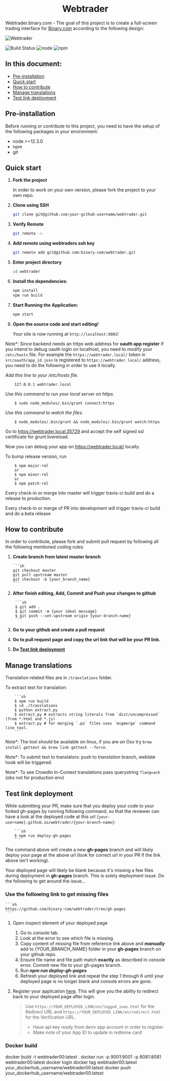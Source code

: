 <h1 align="center">
  Webtrader
</h1>

Webtrader.binary.com - The goal of this project is to create a full-screen trading interface for [Binary.com](https://www.binary.com) according to the following design:

![Webtrader](screenshots/webtrader-layout.jpg)

![Build Status](https://travis-ci.org/binary-com/webtrader.svg?branch=master) ![node](https://img.shields.io/badge/node-%3E%3D12.3.0-blue.svg) ![npm](https://img.shields.io/badge/npm-%3E%3D6.9.0-blue.svg)

## In this document:

- [Pre-installation](#pre-installation)
- [Quick start](#quick-start)
- [How to contribute](#how-to-contribute)
- [Manage translations](#manage-translations)
- [Test link deployment](#test-link-deployment)

## Pre-installation

Before running or contribute to this project, you need to have the setup of the following packages in your environment:

-   node >=12.3.0
-   npm 
-   git

## Quick start


1.  **Fork the project**

    In order to work on your own version, please fork the project to your own repo.

2.  **Clone using SSH**

    ```sh
    git clone git@github.com:your-github-username/webtrader.git
    ```

3. **Verify Remote**

    ```sh
    git remote -v
    ```

4. **Add remote using webtraders ssh key**
    ```sh
    git remote add git@github.com:binary-com/webtrader.git
    ```

5.  **Enter project directory**

    ```sh
    cd webtrader
    ```

6.  **Install the dependencies:**

    ```sh
    npm install
    npm run build
    ```

7.  **Start Running the Application:**

    ```sh
    npm start
    ```

8.  **Open the source code and start editing!**

    Your site is now running at `http://localhost:9001`!


Note\*: Since backend needs an https web address for **oauth app register** if you intend to debug oauth login on localhost, you need to modify your `/etc/hosts` file. For example the `https://webtrader.local/` token in `src/oauth/app_id.josn` is registered to `https://webtrader.local/` address, you need to do the following in order to use it locally.

_Add this line to your /etc/hosts file._

        127.0.0.1 webtrader.local

_Use this command to run your local server on https._

        $ sudo node_modules/.bin/grunt connect:https

_Use this command to watch the files._

        $ node_modules/.bin/grunt && node_modules/.bin/grunt watch:https

Go to https://webtrader.local:35729 and accept the self signed ssl certificate for grunt livereload.

Now you can debug your app on https://webtrader.local/ locally.

To bump release version, run

        $ npm major-rel
        or
        $ npm minor-rel
        or
        $ npm patch-rel

Every check-in or merge into master will trigger travis-ci build and do a release to production.

Every check-in or merge of PR into development will trigger travis-ci build and do a beta release

## How to contribute

In order to contribute, please fork and submit pull request by following all the following mentioned coding rules:

1.  **Create branch from latest master branch**

        ```sh
        git checkout master
        git pull upstream master
        git checkout -b {your_branch_name}
        ```

2. **After finish editing, Add, Commit and Push your changes to github**

        ```sh
        $ git add .
        $ git commit -m {your ideal message}
        $ git push --set-upstream origin {your-branch-name}
        ```
3. **Go to your github and create a pull request**

4. **Go to pull request page and copy the url link that will be your PR link.**

5. **Do [Test link deployment](#test-link-deployment)**

## Manage translations

Translation related files are in `/translations` folder.

To extract text for translation:

        ```sh
        $ npm run build
        $ cd ./translations
        $ python extract.py
        $ extract.py # extracts string literals from `dist/uncompressed` (from *.html and *.js)
        $ extract.py # for merging `.po` files uses `msgmerge` command line tool.
        ```

Note\*: The tool should be available on linux, if you are on Osx try `brew install gettext && brew link gettext --force`.

Note\*: To submit text to translators: push to _translation_ branch, weblate hook will be triggered.

Note\*: To see CrowdIn In-Context translations pass querystring `?lang=ach` (obs not for production env)

## Test link deployment

While submitting your PR, make sure that you deploy your code to your forked gh-pages by running following command, so that the reviewer can have a look at the deployed code at this url `{your-username}.github.io/webtrader/{your-branch-name}`:

        ```sh
        $ npm run deploy-gh-pages
        ```

The command above will create a new **gh-pages** branch and will likely deploy your page at the above url (look for correct url in your PR if the link above isn't working).

Your deployed page will likely be blank because it's missing a few files during deployment in **gh-pages** branch. This is solely deployment issue. Do the following to get around the issue...

### Use the following link to get missing files

    ```sh
    https://github.com/binary-com/webtrader/tree/gh-pages
    ```

1. Open inspect element of your deployed page 
    1. Go to console tab.
    2. Look at the error to see which file is missing.
    3. Copy content of missing file from reference link above and ***manually*** add to {YOUR_BRANCH_NAME} folder in your **gh-pages** branch on your github repo. 
    4. Ensure file name and file path match **exactly** as described in console error. Commit new file to your gh-pages branch.
    5. Run ***npm run deploy-gh-pages***
    6. Refresh your deployed link and repeat the step 1 through 6 until your deployed page is no longer blank and console errors are gone.

2. Register your application [here](https://developers.binary.com/applications/). This will give you the ability to redirect back to your deployed page after login.
    > Use `https://YOUR_DEPLOYED_LINK/en/logged_inws.html` for the Redirect URL and `https://YOUR_DEPLOYED_LINK/en/redirect.html` for the Verification URL.
    >
    > - Have api key ready from deriv app account in order to register
    > - Make note of your App ID to update in redmine card

### Docker build
docker build -t webtrader00:latest .
docker run -p 9001:9001 -p 8081:8081 webtrader00:latest
docker login
docker tag webtrader00:latest your_dockerhub_username/webtrader00:latest
docker push your_dockerhub_username/webtrader00:latest


